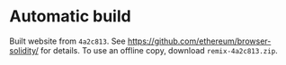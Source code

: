 # Automatic build
Built website from `4a2c813`. See https://github.com/ethereum/browser-solidity/ for details.
To use an offline copy, download `remix-4a2c813.zip`.
